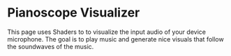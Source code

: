 # Pianoscope Visualizer

This page uses Shaders to to visualize the input audio of your device microphone. The goal is to play music and generate nice visuals that follow the soundwaves of the music.